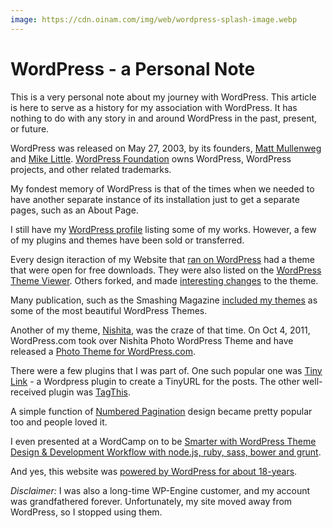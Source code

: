 ```yaml
---
image: https://cdn.oinam.com/img/web/wordpress-splash-image.webp
---
```


# WordPress - a Personal Note

This is a very personal note about my journey with WordPress. This article is here to serve as a history for my association with WordPress. It has nothing to do with any story in and around WordPress in the past, present, or future.

WordPress was released on May 27, 2003, by its founders, [Matt Mullenweg](https://en.wikipedia.org/wiki/Matt_Mullenweg) and [Mike Little](https://en.wikipedia.org/wiki/Mike_Little). [WordPress Foundation](https://wordpressfoundation.org) owns WordPress, WordPress projects, and other related trademarks.

My fondest memory of WordPress is that of the times when we needed to have another separate instance of its installation just to get a separate pages, such as an About Page.

I still have my [WordPress profile](https://profiles.wordpress.org/brajeshwar/) listing some of my works. However, a few of my plugins and themes have been sold or transferred.

Every design iteraction of my Website that [ran on WordPress](/2006/brajeshwar-v70-wordpress-theme/) had a theme that were open for free downloads. They were also listed on the [WordPress Theme Viewer](https://wordpress.org/themes/). Others forked, and made [interesting changes](/2006/ajaxified-version-of-brajeshwar-v70-wordpress-theme/) to the theme.

Many publication, such as the Smashing Magazine [included my themes](https://web.archive.org/web/20150802014153/http://www.smashingmagazine.com/2007/02/83-beautiful-wordpress-themes-you-probably-havent-seen/) as some of the most beautiful WordPress Themes.

Another of my theme, [Nishita](/2006/nishita-photo-blog-theme/), was the craze of that time. On Oct 4, 2011, WordPress.com took over Nishita Photo WordPress Theme and have released a [Photo Theme for WordPress.com](/2011/nishita-photo-theme-on-wordpress-com-another-photography-theme-autochrome-released/).

There were a few plugins that I was part of. One such popular one was [Tiny Link](/2007/tiny-link-wordpress-plugin/) - a Wordpress plugin to create a TinyURL for the posts. The other well-received plugin was [TagThis](/2008/tagthis-wordpress-plugin/).

A simple function of [Numbered Pagination](/2012/how-to-do-numbered-pagination-for-your-wordpress-blog/) design became pretty popular too and people loved it.

I even presented at a WordCamp on to be [Smarter with WordPress Theme Design & Development Workflow with node.js, ruby, sass, bower and grunt](/2014/smarter-wordpress-theme-design-development-workflow-node-js-ruby-sass-bower-grunt/).

And yes, this website was [powered by WordPress for about 18-years](/2021/brajeshwar.com-2021/).

_Disclaimer:_ I was also a long-time WP-Engine customer, and my account was grandfathered forever. Unfortunately, my site moved away from WordPress, so I stopped using them.